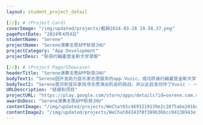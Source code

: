 ```yaml
---
layout: student_project_detail

[//]: # (Project Card)
coverImage: "/img/updated/projects/截屏2024-03-28 19.58.37.png"
pagePostDate: "2024年4月4日"
studentName: "Serene"
projectName: "Serene演奏志愿APP斩获JHU"
projectCategory: "App Development"
projectDesc: "斩获约翰霍普金斯大学录取"

[//]: # (Project Page/Showcase)
headerTitle: "Serene演奏志愿APP斩获JHU"
bodyText1: "Serene因开发助力音乐家志愿服务的app Vusic，成功跻身约翰霍普金斯大学！"
bodyText2: "Serene意识到音乐家找寻志愿演出机会的挑战，并以此启发创作了Vusic - 一个集结所有志愿活动信息的移动应用，让音乐家们轻松找到和参与演出，并关注老年人的娱乐生活。"
URLDescription: "链接到项目"
projectURL: "https://play.google.com/store/apps/details?id=serene.com.volunteer_app&pli=1"
awardsDesc: "Serene演奏志愿APP斩获JHU"
contentImage: "/img/updated/projects/WeChat65c4693219139e2c2875abe201bdebd2.jpg"
contentImage2: "/img/updated/projects/WeChat04343f0f389b36bcc04138943e18a680.jpg"
---
```


